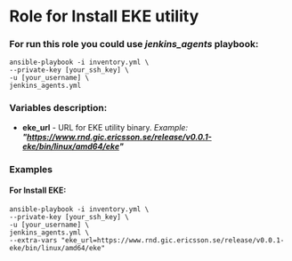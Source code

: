 # Role for Install EKE utility
### For run this role you could use ***jenkins_agents*** playbook:
```
ansible-playbook -i inventory.yml \
--private-key [your_ssh_key] \
-u [your_username] \
jenkins_agents.yml
```

### Variables description:
* **eke_url** - URL for EKE utility binary. *Example: **"https://www.rnd.gic.ericsson.se/release/v0.0.1-eke/bin/linux/amd64/eke"***


### Examples
#### For Install EKE:
```
ansible-playbook -i inventory.yml \
--private-key [your_ssh_key] \
-u [your_username] \
jenkins_agents.yml \
--extra-vars "eke_url=https://www.rnd.gic.ericsson.se/release/v0.0.1-eke/bin/linux/amd64/eke"
```